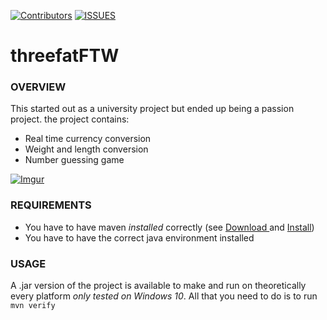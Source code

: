 [![Contributors][contributorsS]][contributersL]
[![ISSUES][issuesS]][issuesL]

# threefatFTW 

### OVERVIEW

This started out as a university project but ended up being a passion project.
the project contains: 
<ul>
    <li>Real time currency conversion</li>
    <li>Weight and length conversion</li>
    <li>Number guessing game </li>
</ul>

[![Imgur][imgLink]][videoLink]

### REQUIREMENTS 

<ul>
    <li>You have to have maven <em>installed</em> correctly (see
        <a href="https://maven.apache.org/download.cgi"> Download </a>
        and
        <a href=" https://maven.apache.org/install.html">Install</a>)
    </li>
    <li>You have to have the correct java environment installed</li>
    
</ul>

### USAGE 

A .jar version of the project is available to make and run on 
theoretically every platform *only tested on Windows 10*. All 
that you need to do is to run `mvn verify`


<!-- -->

<!-- Defining Lijnks  -->
[contributersL]: https://github.com/threefatclub/threefatFTW/graphs/contributors
[issuesL]: https://github.com/threefatclub/threefatFTW/issues
[mvnDownload]: https://maven.apache.org/download.cgi
[mvnInstall]: https://maven.apache.org/install.html
[imgLink]: https://i.imgur.com/IAv3J8d.png
[videoLink]: https://www.youtube.com/watch?v=O05RerKNXj4

<!-- Defining Shields -->
[contributorsS]: https://img.shields.io/github/contributors/threefatclub/threefatFTW?style=for-the-badge
[issuesS]: https://img.shields.io/github/issues/threefatclub/threefatFTW?style=for-the-badge

